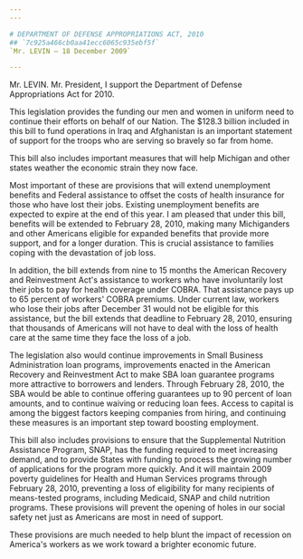```yaml
---
---

# DEPARTMENT OF DEFENSE APPROPRIATIONS ACT, 2010
## `7c925a466cb0aa41ecc6065c935ebf5f`
`Mr. LEVIN — 18 December 2009`

---
```



Mr. LEVIN. Mr. President, I support the Department of Defense 
Appropriations Act for 2010.

This legislation provides the funding our men and women in uniform 
need to continue their efforts on behalf of our Nation. The $128.3 
billion included in this bill to fund operations in Iraq and 
Afghanistan is an important statement of support for the troops who are 
serving so bravely so far from home.

This bill also includes important measures that will help Michigan 
and other states weather the economic strain they now face.

Most important of these are provisions that will extend unemployment 
benefits and Federal assistance to offset the costs of health insurance 
for those who have lost their jobs. Existing unemployment benefits are 
expected to expire at the end of this year. I am pleased that under 
this bill, benefits will be extended to February 28, 2010, making many 
Michiganders and other Americans eligible for expanded benefits that 
provide more support, and for a longer duration. This is crucial 
assistance to families coping with the devastation of job loss.

In addition, the bill extends from nine to 15 months the American 
Recovery and Reinvestment Act's assistance to workers who have 
involuntarily lost their jobs to pay for health coverage under COBRA. 
That assistance pays up to 65 percent of workers' COBRA premiums. Under 
current law, workers who lose their jobs after December 31 would not be 
eligible for this assistance, but the bill extends that deadline to 
February 28, 2010, ensuring that thousands of Americans will not have 
to deal with the loss of health care at the same time they face the 
loss of a job.

The legislation also would continue improvements in Small Business 
Administration loan programs, improvements enacted in the American 
Recovery and Reinvestment Act to make SBA loan guarantee programs more 
attractive to borrowers and lenders. Through February 28, 2010, the SBA 
would be able to continue offering guarantees up to 90 percent of loan 
amounts, and to continue waiving or reducing loan fees. Access to 
capital is among the biggest factors keeping companies from hiring, and 
continuing these measures is an important step toward boosting 
employment.

This bill also includes provisions to ensure that the Supplemental 
Nutrition Assistance Program, SNAP, has the funding required to meet 
increasing demand, and to provide States with funding to process the 
growing number of applications for the program more quickly. And it 
will maintain 2009 poverty guidelines for Health and Human Services 
programs through February 28, 2010, preventing a loss of eligibility 
for many recipients of means-tested programs, including Medicaid, SNAP 
and child nutrition programs. These provisions will prevent the opening 
of holes in our social safety net just as Americans are most in need of 
support.

These provisions are much needed to help blunt the impact of 
recession on America's workers as we work toward a brighter economic 
future.
